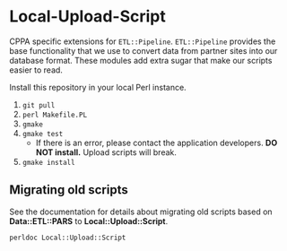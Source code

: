 # Local-Upload-Script

CPPA specific extensions for `ETL::Pipeline`. `ETL::Pipeline` provides the base functionality that we use to convert data from partner sites into our database format. These modules add extra sugar that make our scripts easier to read.

Install this repository in your local Perl instance.

1. `git pull`
1. `perl Makefile.PL`
1. `gmake`
1. `gmake test`
    - If there is an error, please contact the application developers. **DO NOT install.** Upload scripts will break.
1. `gmake install`

## Migrating old scripts

See the documentation for details about migrating old scripts based on 
**Data::ETL::PARS** to **Local::Upload::Script**.

`perldoc Local::Upload::Script`

